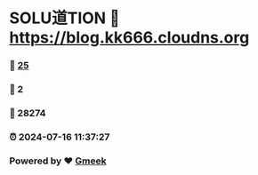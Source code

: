 # SOLU道TION :link: https://blog.kk666.cloudns.org 
### :page_facing_up: [25](https://blog.kk666.cloudns.org/tag.html) 
### :speech_balloon: 2 
### :hibiscus: 28274 
### :alarm_clock: 2024-07-16 11:37:27 
### Powered by :heart: [Gmeek](https://github.com/Meekdai/Gmeek)
